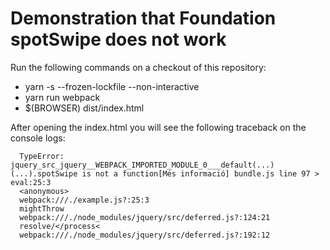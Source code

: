 # Demonstration that Foundation spotSwipe does not work

Run the following commands on a checkout of this repository:

- yarn -s --frozen-lockfile --non-interactive
- yarn run webpack
- $(BROWSER) dist/index.html

After opening the index.html you will see the following traceback on the console logs:

```
  TypeError: jquery_src_jquery__WEBPACK_IMPORTED_MODULE_0___default(...)(...).spotSwipe is not a function[Més informació] bundle.js line 97 > eval:25:3
  <anonymous>
  webpack:///./example.js?:25:3
  mightThrow
  webpack:///./node_modules/jquery/src/deferred.js?:124:21
  resolve/</process<
  webpack:///./node_modules/jquery/src/deferred.js?:192:12
```
